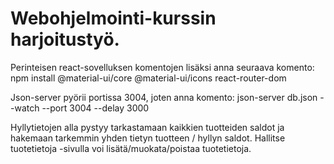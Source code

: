 # Webohjelmointi-kurssin harjoitustyö.
Perinteisen react-sovelluksen komentojen lisäksi anna seuraava komento:
npm install @material-ui/core @material-ui/icons react-router-dom

Json-server pyörii portissa 3004, joten anna komento:
json-server db.json --watch --port 3004 --delay 3000

Hyllytietojen alla pystyy tarkastamaan kaikkien tuotteiden saldot ja hakemaan tarkemmin yhden tietyn tuotteen / hyllyn saldot. 
Hallitse tuotetietoja -sivulla voi lisätä/muokata/poistaa tuotetietoja. 
